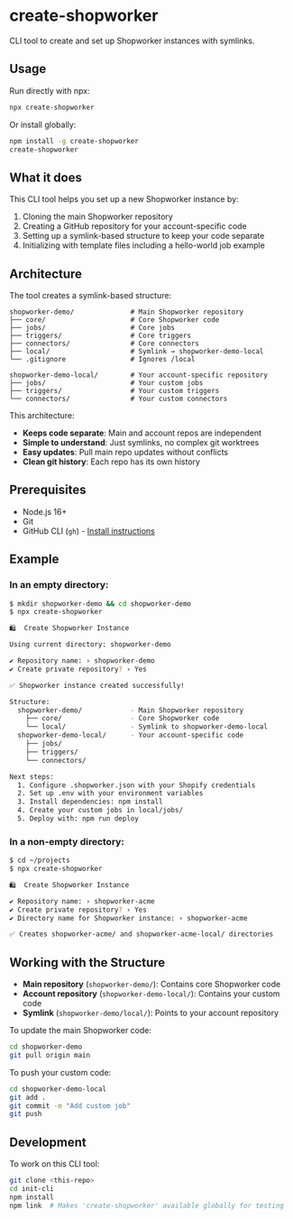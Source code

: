 # create-shopworker

CLI tool to create and set up Shopworker instances with symlinks.

## Usage

Run directly with npx:

```bash
npx create-shopworker
```

Or install globally:

```bash
npm install -g create-shopworker
create-shopworker
```

## What it does

This CLI tool helps you set up a new Shopworker instance by:

1. Cloning the main Shopworker repository
2. Creating a GitHub repository for your account-specific code
3. Setting up a symlink-based structure to keep your code separate
4. Initializing with template files including a hello-world job example

## Architecture

The tool creates a symlink-based structure:

```
shopworker-demo/              # Main Shopworker repository
├── core/                     # Core Shopworker code
├── jobs/                     # Core jobs
├── triggers/                 # Core triggers
├── connectors/               # Core connectors
├── local/                    # Symlink → shopworker-demo-local
└── .gitignore                # Ignores /local

shopworker-demo-local/        # Your account-specific repository
├── jobs/                     # Your custom jobs
├── triggers/                 # Your custom triggers
└── connectors/               # Your custom connectors
```

This architecture:
- **Keeps code separate**: Main and account repos are independent
- **Simple to understand**: Just symlinks, no complex git worktrees
- **Easy updates**: Pull main repo updates without conflicts
- **Clean git history**: Each repo has its own history

## Prerequisites

- Node.js 16+
- Git
- GitHub CLI (`gh`) - [Install instructions](https://cli.github.com/)

## Example

### In an empty directory:

```bash
$ mkdir shopworker-demo && cd shopworker-demo
$ npx create-shopworker

🛍️  Create Shopworker Instance

Using current directory: shopworker-demo

✔ Repository name: › shopworker-demo
✔ Create private repository? › Yes

✅ Shopworker instance created successfully!

Structure:
  shopworker-demo/            - Main Shopworker repository
    ├── core/                 - Core Shopworker code
    └── local/                - Symlink to shopworker-demo-local
  shopworker-demo-local/      - Your account-specific code
    ├── jobs/
    ├── triggers/
    └── connectors/

Next steps:
  1. Configure .shopworker.json with your Shopify credentials
  2. Set up .env with your environment variables
  3. Install dependencies: npm install
  4. Create your custom jobs in local/jobs/
  5. Deploy with: npm run deploy
```

### In a non-empty directory:

```bash
$ cd ~/projects
$ npx create-shopworker

🛍️  Create Shopworker Instance

✔ Repository name: › shopworker-acme
✔ Create private repository? › Yes
✔ Directory name for Shopworker instance: › shopworker-acme

✅ Creates shopworker-acme/ and shopworker-acme-local/ directories
```

## Working with the Structure

- **Main repository** (`shopworker-demo/`): Contains core Shopworker code
- **Account repository** (`shopworker-demo-local/`): Contains your custom code
- **Symlink** (`shopworker-demo/local/`): Points to your account repository

To update the main Shopworker code:
```bash
cd shopworker-demo
git pull origin main
```

To push your custom code:
```bash
cd shopworker-demo-local
git add .
git commit -m "Add custom job"
git push
```

## Development

To work on this CLI tool:

```bash
git clone <this-repo>
cd init-cli
npm install
npm link  # Makes 'create-shopworker' available globally for testing
```
